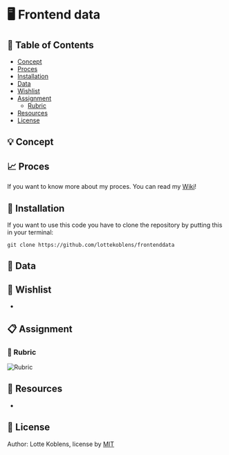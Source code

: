 # :desktop_computer: Frontend data

## :bookmark_tabs:	 Table of Contents

* [Concept](https://github.com/lottekoblens/frontenddata#concept)
* [Proces](https://github.com/lottekoblens/frontenddata#proces)
* [Installation](https://github.com/lottekoblens/frontenddata#installation)
* [Data](https://github.com/lottekoblens/frontenddata#data)
* [Wishlist](https://github.com/lottekoblens/frontenddata#wishlist)
* [Assignment](https://github.com/lottekoblens/frontenddata#assignment)
  * [Rubric](https://github.com/lottekoblens/frontenddata#rubric)
* [Resources](https://github.com/lottekoblens/frontenddata#resources)
* [License](https://github.com/lottekoblens/frontenddata#license)

## :bulb: Concept


## :chart_with_upwards_trend: Proces

If you want to know more about my proces. You can read my [Wiki](https://github.com/lottekoblens/frontenddata/wiki)!

## :wrench: Installation

If you want to use this code you have to clone the repository by putting this in your terminal: 

``` git clone https://github.com/lottekoblens/frontenddata ```

## :file_folder:	 Data



## :pencil: Wishlist

* 

## :clipboard: Assignment



### :page_facing_up: Rubric

![Rubric](./rubric.png)

## :mag_right: Resources

*

## :page_with_curl: License

Author: Lotte Koblens, license by [MIT](https://github.com/lottekoblens/functionalprogramming/blob/master/LICENSE)

